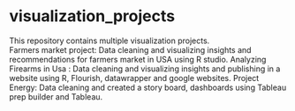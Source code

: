 # visualization_projects
This repository contains multiple visualization projects.  
Farmers market project: Data cleaning and visualizing insights and recommendations for farmers market in USA using R studio. 
Analyzing Firearms in Usa : Data cleaning and visualizing insights and publishing in a website using R, Flourish, datawrapper and google websites.
Project Energy: Data cleaning and created a story board, dashboards using Tableau prep builder and Tableau.
